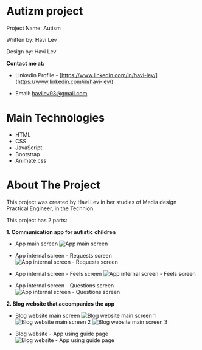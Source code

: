 # Autizm project

Project Name: Autism

Written by: Havi Lev

Design by: Havi Lev

**Contact me at:**

- Linkedin Profile - [https://www.linkedin.com/in/havi-lev/](https://www.linkedin.com/in/havi-lev/)

- Email: havilev93@gmail.com

# Main Technologies

- HTML
- CSS
- JavaScript
- Bootstrap
- Animate.css

# About The Project

This project was created by Havi Lev in her studies of Media design Practical Engineer, in the Technion.

This project has 2 parts:

**1. Communication app for autistic children**

- App main screen
  ![App main screen](https://res.cloudinary.com/himages/image/upload/v1667671368/AUTISM_SCREEN/app_main_lwjv9u.png)

- App internal screen - Requests screen
  ![App internal screen - Requests screen](https://res.cloudinary.com/himages/image/upload/v1667671368/AUTISM_SCREEN/app_want_byo2n3.png)

- App internal screen - Feels screen
  ![App internal screen - Feels screen](https://res.cloudinary.com/himages/image/upload/v1667671368/AUTISM_SCREEN/app_feel_s90hw5.png)

- App internal screen - Questions screen
  ![App internal screen - Questions screen](https://res.cloudinary.com/himages/image/upload/v1667671368/AUTISM_SCREEN/app_quest_lalsvj.png)

**2. Blog website that accompanies the app**

- Blog website main screen
  ![Blog website main screen 1](https://res.cloudinary.com/himages/image/upload/v1667671368/AUTISM_SCREEN/website_main_xuknxy.png)
  ![Blog website main screen 2](https://res.cloudinary.com/himages/image/upload/v1667671369/AUTISM_SCREEN/website_mainMeet_griifp.png)
  ![Blog website main screen 3](https://res.cloudinary.com/himages/image/upload/v1667671369/AUTISM_SCREEN/website_mainMore_whsvcm.png)

- Blog website - App using guide page
  ![Blog website - App using guide page](https://res.cloudinary.com/himages/image/upload/v1667671368/AUTISM_SCREEN/website_guide_vo1gpm.png)
